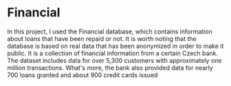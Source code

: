 # Financial
In this project, I used the Financial database, which contains information about loans that have been repaid or not.
It is worth noting that the database is based on real data that has been anonymized in order to make it public. It is a collection of financial information from a certain Czech bank. The dataset includes data for over 5,300 customers with approximately one million transactions. What's more, the bank also provided data for nearly 700 loans granted and about 900 credit cards issued
